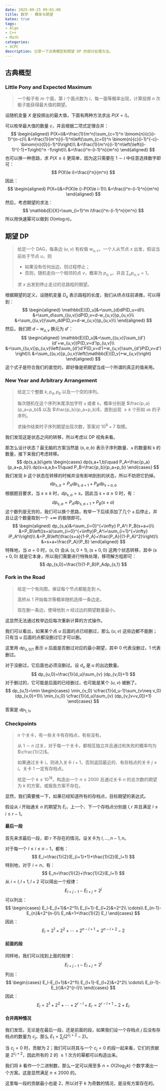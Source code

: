 ```yaml
---
date: 2025-09-25 09:01:00
title: 数学 - 概率与期望
katex: true
tags:
- Algo
- C++
- Math
categories:
- XCPC
description: 记录一下古典概型和期望 DP 的部分处理方法。
---
```


## 古典概型

### Little Pony and Expected Maximum

> 一个骰子有 $m$ 个面，第 $i$ 个面点数为 $i$，每一面等概率出现，计算投掷 $n$ 次骰子能获得最大值的期望。

设随机变量 $X$ 是投掷出的最大值，下面有两种方法求出 $P(X=i)$。

可以枚举最大值的数量 $c$，并且根据二项式定理合并：
$$
\begin{aligned}
P(X=i)&=\frac{1}{m^n}\sum_{c=1}^n \binom{n}{c}(i-1)^{n-c}\\
&=\frac{1}{m^n}(i-1)^n\left(\sum_{c=0}^n \binom{n}{c}(i-1)^{-c}-\binom{n}{0}(i-1)^0\right)\\
&=\frac{1}{m^n}(i-1)^n\left(\left((i-1)^{-1}+1\right)^n -1\right)\\
&=\frac{i^n-(i-1)^n}{m^n}
\end{aligned}
$$
也可以换一种思路，求 $P(X\le i)$ 更简单，因为这只需要在 $1\sim i$ 中任意选择数字即可：
$$
P(X\le i)=\frac{i^n}{m^n}
$$
因此：
$$
\begin{aligned}
P(X=i)&=P(X\le i)-P(X\le i-1)\\
&=\frac{i^n-(i-1)^n}{m^n}
\end{aligned}
$$
然后，考虑期望的求法：
$$
\mathbb{E}[X]=\sum_{i=1}^m i\frac{i^n-(i-1)^n}{m^n}
$$
所以用快速幂可以做到 $O(m\log n)$。

## 期望 DP

> 给定一个 DAG，每条边 $(u,v)$ 有权值 $w_{u,v}$，一个人从节点 $x$ 出发，假设当前处于节点 $u$，则
>
> + 如果没有任何出边，则过程停止；
> + 否则，随机走向一个相邻的点 $v$，概率为 $p_{u,v}$，并且 $\sum_v p_{u,v}=1$。
>
> 求 $x$ 出发到停止走过的总路程的期望。

根据期望的定义，设随机变量 $D_u$ 表示路程的长度，我们从终点往前递推，可以得到：
$$
\begin{aligned}
\mathbb{E}[D_u]&=\sum_{d}dP(D_u=d)\\
&=\sum_d\sum_{(u,v)}dP(D_v=d-w_{u,v})p_{u,v}\\
&=\sum_{(u,v)}\sum_ddP(D_v=d-w_{u,v})p_{u,v}\\
\end{aligned}
$$
然后，我们把 $d-w_{u,v}$ 换元为 $d'$：
$$
\begin{aligned}
\mathbb{E}[D_u]&=\sum_{(u,v)}\sum_{d'}(d'+w_{u,v})P(D_v=d')p_{u,v}\\
&=\sum_{(u,v)}p_{u,v}\left(\sum_{d'}d'P(D_v=d')+w_{u,v}\sum_{d'}P(D_v=d')\right)\\
&=\sum_{(u,v)}p_{u,v}\left(\mathbb{E}[D_v]+w_{u,v}\right)
\end{aligned}
$$
这个式子是符合我们的直觉的，即好像是把期望当成一个所谓的真正的值来用。

### New Year and Arbitrary Arrangement

> 给定三个整数 $k,p_a,p_b$ 以及一个空的序列。
>
> 每次随机在这个序列末尾添加字符 `a` 或者 `b`，概率分别是 $\frac{p_a}{p_a+p_b}$ 以及 $\frac{p_b}{p_a+p_b}$，直到出现 $\ge k$ 个形如 `ab` 的子序列。
>
> 求操作结束时子序列期望出现次数，答案对 $10^9+7$ 取模。

我们发现这是状态之间的转移，所以考虑以 DP 视角来看。

那怎么设计状态？最无脑的方案当然是 $(s,a,b)$ 表示子序列数量、`a` 的数量和 `b` 的数量，接下来我们考虑转移。
$$
dp(s,a,b)\gets \begin{cases}
dp(s,a+1,b)\quad P_A=\frac{p_a}{p_a+p_b}\\
dp(s+a,a,b+1)\quad P_B=\frac{p_b}{p_a+p_b}
\end{cases}
$$
我们发现 $b$ 这个状态在转移的时候并没有影响到别的状态，所以不妨把它扔掉。
$$
dp_{s,a}=P_Adp_{s,a+1}+P_Bdp_{s+a,a}
$$
根据题目要求，当 $s\ge k$ 时，$dp_{s,a}=s$。因此当 $s+a\ge 0$ 时，有：
$$
dp_{s,a}=P_A dp_{s,a+1}+P_B(s+a)
$$
这个数列是无穷的，我们可以换个思路，枚举一下后续添加了几个 `a` 后停止，并且让这个数量取到一个 $+\infty$ 的极限即可。
$$
\begin{aligned}
dp_{s,a}&=\sum_{i=0}^{+\infty} P_A^i P_B(s+a+i)\\
&=P_B\left((s+a)\sum_{i=0}^{+\infty}P_A^i+\sum_{i=1}^{+\infty} iP_A^i\right)\\
&=P_B\left(\frac{s+a}{1-P_A}+\frac{P_A}{(1-P_A)^2}\right)\\
&=s+a+\frac{P_A}{P_B}
\end{aligned}
$$
特殊地，当 $a=0$ 时，$(s,0)$ 会从 $(s,0+1),(s+0,0)$ 这两个状态转移，其中 $(s+0,0)$ 就是它本身，所以我们需要进行特殊处理，移项解方程即可：
$$
dp_{s,0}=\frac{1}{1-P_B}P_Adp_{s,1}
$$

### Fork in the Road

> 给定一个有向图，保证每个节点都能走到 $n$。
>
> 高桥从 $1$ 开始每次等概率随机选择一条边走。
>
> 现在删一条边，使得他到 $n$ 经过边的期望数量最小。

这显然无法通过枚举边后每次重新计算的方式操作。

我们可以看出，如果某个点 $u$ 后面的点已经删过，那么 $(u,v)$ 这些边都不能删；只有当 $u$ 后面的点都没删过它才可以删。

这里用 $dp_{u,0/1}$ 表示 $u$ 后面是否删过对应的最小期望，其中 $0$ 代表没删过，$1$ 代表删过。

对于没删过，它后面也必须没删过。设 $d_u$ 是 $u$ 的出边数量。
$$
dp_{u,0}=\frac{1}{d_u}\sum_{v} (dp_{v,0}+1)
$$
对于删过的，它可能是后面的已经删过，也可能是某个 $(u,v)$ 被删了。
$$
dp_{u,1}=\min \begin{cases}
\min_{v_0} \cfrac{1}{d_u-1}\sum_{v\neq v_0} (dp_{v,0}+1)\\
\min_{v_0} \cfrac{1}{d_u}\sum_{v} (dp_{v,[v=v_0]}+1)
\end{cases}
$$
答案是 $dp_{1,1}$。

### Checkpoints

> $n$ 个关卡，有一些关卡有存档点，有些没有。
>
> 从 $1\sim n$ 过关，对于每一个关卡，都相互独立并且通过和失败的概率均为 $\cfrac{1}{2}$。
>
> 如果通过关卡 $i$，则进入关卡 $i+1$，否则返回最近的、有存档点的关卡 $j\le i$。关卡 $1$ 一定有存档点。
>
> 给定一个 $k\le 10^{18}$，构造出一个 $n\le 2000$ 且通过关卡 $n$ 的总次数的期望为 $k$ 的方案，或报告方案不存在。

显然，我们需要推一下，如果已经知道所有的存档点，目标期望的表达式。

假设从 $i$ 开始通关 $n$ 的期望为 $E_i$，上一个、下一个存档点分别是 $l,r$ 并且满足 $l\le i\le r-1$。

#### 最后一段

首先来求最后一段，即 $r$ 不存在的情况。设关卡为 $l,\dots,n-1,n$。

对于每一个 $l\le i\le n-1$，都有：
$$
E_i=\frac{1}{2}(E_{i+1}+1)+\frac{1}{2}(E_l+1)
$$
特别地，对于 $i=n$，有：
$$
E_n=\frac{1}{2}+\frac{1}{2}(E_l+1)
$$
从 $i=l,l+1,l+2$ 可以得出一个规律：
$$
E_{l+j-1}-E_{l+j}=2^{j}
$$
可以列出：
$$
\begin{cases}
E_l-E_{l+1}&=2^1\\
E_{l+1}-E_{l+2}&=2^2\\
\cdots\\
E_{n-1}-E_{n}&=2^{n-l}\\
E_n&=1+\frac{1}{2} E_l
\end{cases}
$$
因此：
$$
E_l=2^1+2^2+\cdots+2^{n-l+1}=2^{n-l+2}-2
$$

#### 前面的段

同样地，我们可以找到上面的规律：
$$
E_{l+j-1}-E_{l+j}=2^{j}
$$
列出：
$$
\begin{cases}
E_l-E_{l+1}&=2^1\\
E_{l+1}-E_{l+2}&=2^2\\
\cdots\\
E_{r-1}-E_{r}&=2^{r-l}\\
\end{cases}
$$
因此：
$$
E_l=2^1+2^2+\cdots+2^{r-l}+E_r=2^{r-l+1}-2+E_r
$$

#### 合并两种情况

我们发现，无论是在最后一段，还是前面的段，如果我们设一个存档点 $j$ 后没有存档点的数量为 $c_j$，那么 $E_1=\sum_j(2^{c_j+2}-2)$。

当 $c_j=0$ 时，贡献为 $2$；我们可以将其与一个 $c_j=0$ 的段一起来看，它们的贡献是 $2^{c_j+2}$，因此所有的 $2$ 的 $\ge 1$ 次方的幂都可以构造出来。

我们将 $k$ 看作一个二进制数，那么一定可以用至多 $n=O(2\log_2 k)$ 个数字凑出一个方案。这是显然满足 $n\le 2000$ 的。

这里每一段的贡献最小也是 $2$，所以对于 $k$ 为奇数的情况，是没有方案存在的。
